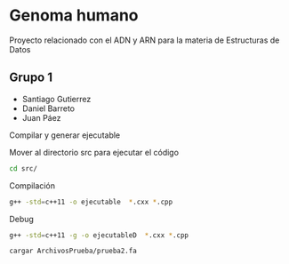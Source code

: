 # Genoma humano
Proyecto relacionado con el ADN y ARN para la materia de Estructuras de Datos
## Grupo 1
- Santiago Gutierrez
- Daniel Barreto
- Juan Páez

Compilar y generar ejecutable 

Mover al directorio src para ejecutar el código
```sh
cd src/
```
Compilación
```sh
g++ -std=c++11 -o ejecutable  *.cxx *.cpp
```
Debug
```sh
g++ -std=c++11 -g -o ejecutableD  *.cxx *.cpp
```
```sh
cargar ArchivosPrueba/prueba2.fa
```
